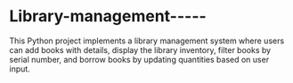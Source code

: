 # Library-management-----
This Python project implements a library management system where users can add books with details, display the library inventory, filter books by serial number, and borrow books by updating quantities based on user input.
